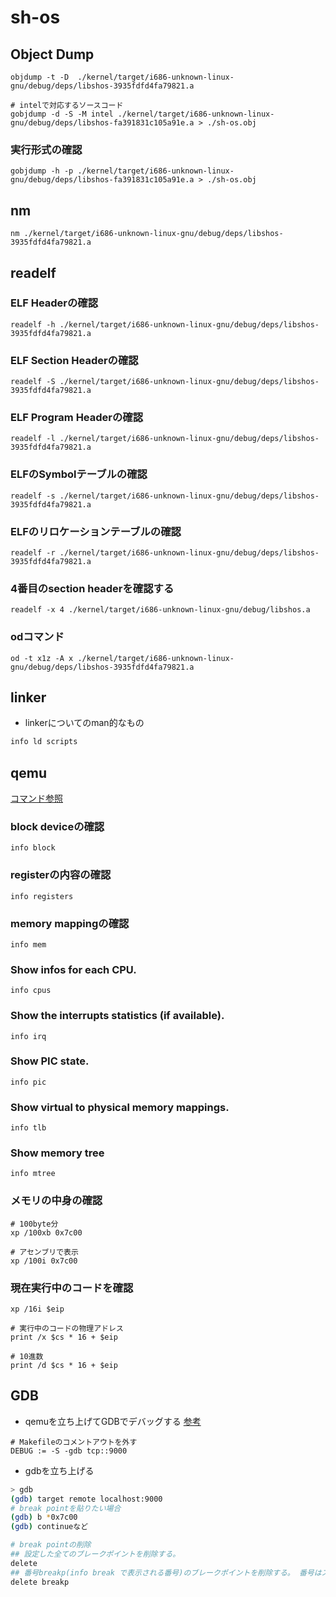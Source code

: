 # sh-os
## Object Dump
```
objdump -t -D  ./kernel/target/i686-unknown-linux-gnu/debug/deps/libshos-3935fdfd4fa79821.a

# intelで対応するソースコード
gobjdump -d -S -M intel ./kernel/target/i686-unknown-linux-gnu/debug/deps/libshos-fa391831c105a91e.a > ./sh-os.obj
```

### 実行形式の確認
```
gobjdump -h -p ./kernel/target/i686-unknown-linux-gnu/debug/deps/libshos-fa391831c105a91e.a > ./sh-os.obj
```

## nm
```
nm ./kernel/target/i686-unknown-linux-gnu/debug/deps/libshos-3935fdfd4fa79821.a
```

## readelf
### ELF Headerの確認
```
readelf -h ./kernel/target/i686-unknown-linux-gnu/debug/deps/libshos-3935fdfd4fa79821.a
```
### ELF Section Headerの確認
```
readelf -S ./kernel/target/i686-unknown-linux-gnu/debug/deps/libshos-3935fdfd4fa79821.a
```

### ELF Program Headerの確認
```
readelf -l ./kernel/target/i686-unknown-linux-gnu/debug/deps/libshos-3935fdfd4fa79821.a
```

### ELFのSymbolテーブルの確認
```
readelf -s ./kernel/target/i686-unknown-linux-gnu/debug/deps/libshos-3935fdfd4fa79821.a
```

### ELFのリロケーションテーブルの確認
```
readelf -r ./kernel/target/i686-unknown-linux-gnu/debug/deps/libshos-3935fdfd4fa79821.a
```

### 4番目のsection headerを確認する
```
readelf -x 4 ./kernel/target/i686-unknown-linux-gnu/debug/libshos.a
```

### odコマンド
```
od -t x1z -A x ./kernel/target/i686-unknown-linux-gnu/debug/deps/libshos-3935fdfd4fa79821.a
```

## linker
- linkerについてのman的なもの
```sh
info ld scripts
```

## qemu
[コマンド参照](https://qemu.weilnetz.de/doc/qemu-doc.html#pcsys_005fkeys)
### block deviceの確認
```
info block
```

### registerの内容の確認
```
info registers
```

### memory mappingの確認
```
info mem
```

### Show infos for each CPU.
```
info cpus
```

### Show the interrupts statistics (if available).
```
info irq
```

### Show PIC state.
```
info pic
```

### Show virtual to physical memory mappings.
```
info tlb
```

### Show memory tree
```
info mtree
```


### メモリの中身の確認
```
# 100byte分
xp /100xb 0x7c00

# アセンブリで表示
xp /100i 0x7c00

```

### 現在実行中のコードを確認
```
xp /16i $eip

# 実行中のコードの物理アドレス
print /x $cs * 16 + $eip

# 10進数
print /d $cs * 16 + $eip
```

## GDB
- qemuを立ち上げてGDBでデバッグする
[参考](http://yuyubu.hatenablog.com/entry/2018/07/17/QEMUにGDBを繋げてhariboteOSをデバッグする方法)
```
# Makefileのコメントアウトを外す
DEBUG := -S -gdb tcp::9000
```
- gdbを立ち上げる
```sh
> gdb
(gdb) target remote localhost:9000
# break pointを貼りたい場合
(gdb) b *0x7c00
(gdb) continueなど

# break pointの削除
## 設定した全てのブレークポイントを削除する。
delete 
## 番号breakp(info break で表示される番号)のブレークポイントを削除する。 番号はスペースで区切って、複数を指定することが可能。
delete breakp

```


